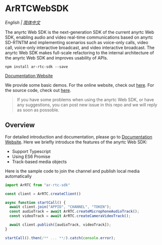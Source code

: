 # ArRTCWebSDK

*English | [简体中文](README.cn.md)*

The anyrtc Web SDK is the next-generation SDK of the current anyrtc Web SDK, enabling audio and video real-time communications based on anyrtc SD-RTNTM and implementing scenarios such as voice-only calls, video call, voice-only interactive broadcast, and video interactive broadcast. The anyrtc Web SDK makes full-scale refactoring to the internal architecture of the anyrtc Web SDK and improves usability of APIs.

```shell
npm install ar-rtc-sdk --save
```

[Documentation Website](https://anyrtc.github.io/ArRTCWebSDK)

We provide some basic demos. For the online website, check out [here](https://github.com/anyRTC/ArRTCWebSDK/demo/). For the source code, check out [here](https://demos.anyrtc.io/Demo/).


> If you have some problems when using the anyrtc Web SDK, or have any suggestions, you can post new issue in this repo and we will reply as soon as possoble.

## Overview

For detailed introduction and documentation, please go to  [Documentation Website](https://anyrtc.github.io/ArRTCWebSDK). Here we briefly introduce the features of the anyrtc Web SDK:

- Support Typescript
- Using ES6 Promise
- Track-based media objects

Here is the sample code to join the channel and publish local media automatically

```js
import ArRTC from "ar-rtc-sdk"

const client = ArRTC.createClient()

async function startCall() {
  await client.join("APPID", "CHANNEL", "TOKEN");
  const audioTrack = await ArRTC.createMicrophoneAudioTrack();
  const videoTrack = await ArRTC.createCameraVideoTrack();

  await client.publish([audioTrack, videoTrack]);
}

startCall().then(/** ... **/).catch(console.error);
```
